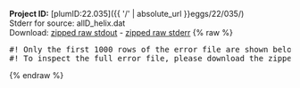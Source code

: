 **Project ID:** [plumID:22.035]({{ '/' | absolute_url }}eggs/22/035/)  
Stderr for source:  allD_helix.dat   
Download: [zipped raw stdout](allD_helix.dat.plumed_master.stdout.txt.zip) - [zipped raw stderr](allD_helix.dat.plumed_master.stderr.txt.zip) 
{% raw %}
<pre>
#! Only the first 1000 rows of the error file are shown below
#! To inspect the full error file, please download the zipped raw stderr file above
</pre>
{% endraw %}
